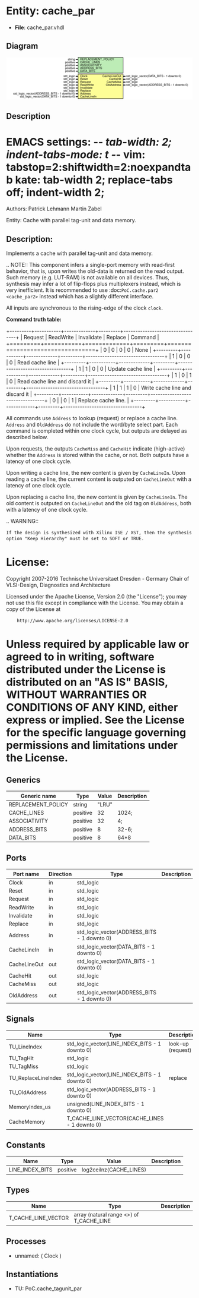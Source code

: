 # Entity: cache_par

- **File**: cache_par.vhdl
## Diagram

![Diagram](cache_par.svg "Diagram")
## Description

 EMACS settings: -*-  tab-width: 2; indent-tabs-mode: t -*-
 vim: tabstop=2:shiftwidth=2:noexpandtab
 kate: tab-width 2; replace-tabs off; indent-width 2;
 =============================================================================
 Authors:         Patrick Lehmann
                  Martin Zabel

 Entity:          Cache with parallel tag-unit and data memory.

 Description:
 -------------------------------------
 Implements a cache with parallel tag-unit and data memory.

 .. NOTE::
    This component infers a single-port memory with read-first behavior, that
    is, upon writes the old-data is returned on the read output. Such memory
    (e.g. LUT-RAM) is not available on all devices. Thus, synthesis may
    infer a lot of flip-flops plus multiplexers instead, which is very inefficient.
    It is recommended to use :doc:`PoC.cache.par2 <cache_par2>` instead which has a
    slightly different interface.

 All inputs are synchronous to the rising-edge of the clock `clock`.

 **Command truth table:**

 +---------+-----------+-------------+---------+---------------------------------+
 | Request | ReadWrite | Invalidate  | Replace | Command                         |
 +=========+===========+=============+=========+=================================+
 |  0      |    0      |    0        |    0    | None                            |
 +---------+-----------+-------------+---------+---------------------------------+
 |  1      |    0      |    0        |    0    | Read cache line                 |
 +---------+-----------+-------------+---------+---------------------------------+
 |  1      |    1      |    0        |    0    | Update cache line               |
 +---------+-----------+-------------+---------+---------------------------------+
 |  1      |    0      |    1        |    0    | Read cache line and discard it  |
 +---------+-----------+-------------+---------+---------------------------------+
 |  1      |    1      |    1        |    0    | Write cache line and discard it |
 +---------+-----------+-------------+---------+---------------------------------+
 |  0      |           |    0        |    1    | Replace cache line.             |
 +---------+-----------+-------------+---------+---------------------------------+

 All commands use ``Address`` to lookup (request) or replace a cache line.
 ``Address`` and ``OldAddress`` do not include the word/byte select part.
 Each command is completed within one clock cycle, but outputs are delayed as
 described below.

 Upon requests, the outputs ``CacheMiss`` and ``CacheHit`` indicate (high-active)
 whether the ``Address`` is stored within the cache, or not. Both outputs have a
 latency of one clock cycle.

 Upon writing a cache line, the new content is given by ``CacheLineIn``.
 Upon reading a cache line, the current content is outputed on ``CacheLineOut``
 with a latency of one clock cycle.

 Upon replacing a cache line, the new content is given by ``CacheLineIn``. The
 old content is outputed on ``CacheLineOut`` and the old tag on ``OldAddress``,
 both with a latency of one clock cycle.

 .. WARNING::

    If the design is synthesized with Xilinx ISE / XST, then the synthesis
    option "Keep Hierarchy" must be set to SOFT or TRUE.

 License:
 =============================================================================
 Copyright 2007-2016 Technische Universitaet Dresden - Germany
										 Chair of VLSI-Design, Diagnostics and Architecture

 Licensed under the Apache License, Version 2.0 (the "License");
 you may not use this file except in compliance with the License.
 You may obtain a copy of the License at

		http://www.apache.org/licenses/LICENSE-2.0

 Unless required by applicable law or agreed to in writing, software
 distributed under the License is distributed on an "AS IS" BASIS,
 WITHOUT WARRANTIES OR CONDITIONS OF ANY KIND, either express or implied.
 See the License for the specific language governing permissions and
 limitations under the License.
 =============================================================================
## Generics

| Generic name       | Type     | Value | Description |
| ------------------ | -------- | ----- | ----------- |
| REPLACEMENT_POLICY | string   | "LRU" |             |
| CACHE_LINES        | positive | 32    | 1024;       |
| ASSOCIATIVITY      | positive | 32    | 4;          |
| ADDRESS_BITS       | positive | 8     | 32-6;       |
| DATA_BITS          | positive | 8     | 64*8        |
## Ports

| Port name    | Direction | Type                                        | Description |
| ------------ | --------- | ------------------------------------------- | ----------- |
| Clock        | in        | std_logic                                   |             |
| Reset        | in        | std_logic                                   |             |
| Request      | in        | std_logic                                   |             |
| ReadWrite    | in        | std_logic                                   |             |
| Invalidate   | in        | std_logic                                   |             |
| Replace      | in        | std_logic                                   |             |
| Address      | in        | std_logic_vector(ADDRESS_BITS - 1 downto 0) |             |
| CacheLineIn  | in        | std_logic_vector(DATA_BITS - 1 downto 0)    |             |
| CacheLineOut | out       | std_logic_vector(DATA_BITS - 1 downto 0)    |             |
| CacheHit     | out       | std_logic                                   |             |
| CacheMiss    | out       | std_logic                                   |             |
| OldAddress   | out       | std_logic_vector(ADDRESS_BITS - 1 downto 0) |             |
## Signals

| Name                | Type                                           | Description         |
| ------------------- | ---------------------------------------------- | ------------------- |
| TU_LineIndex        | std_logic_vector(LINE_INDEX_BITS - 1 downto 0) |  look-up (request)  |
| TU_TagHit           | std_logic                                      |                     |
| TU_TagMiss          | std_logic                                      |                     |
| TU_ReplaceLineIndex | std_logic_vector(LINE_INDEX_BITS - 1 downto 0) |  replace            |
| TU_OldAddress       | std_logic_vector(ADDRESS_BITS - 1 downto 0)    |                     |
| MemoryIndex_us      | unsigned(LINE_INDEX_BITS - 1 downto 0)         |                     |
| CacheMemory         | T_CACHE_LINE_VECTOR(CACHE_LINES - 1 downto 0)  |                     |
## Constants

| Name            | Type     | Value                    | Description |
| --------------- | -------- | ------------------------ | ----------- |
| LINE_INDEX_BITS | positive |  log2ceilnz(CACHE_LINES) |             |
## Types

| Name                | Type                                      | Description |
| ------------------- | ----------------------------------------- | ----------- |
| T_CACHE_LINE_VECTOR | array (natural range <>) of T_CACHE_LINE  |             |
## Processes
- unnamed: ( Clock )
## Instantiations

- TU: PoC.cache_tagunit_par
